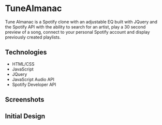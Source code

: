 # TuneAlmanac


Tune Almanac is a Spotify clone with an adjustable EQ built with JQuery and the Spotify API with the ability to search for an artist, play a 30 second preview of a song, connect to your personal Spotify account and display previously created playlists. 

## Technologies
* HTML/CSS
* JavaScript
* JQuery
* JavaScript Audio API
* Spotify Developer API

## Screenshots


## Initial Design 
